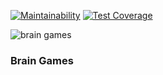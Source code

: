 [![Maintainability](https://api.codeclimate.com/v1/badges/8af4adfd87bd86328513/maintainability)](https://codeclimate.com/github/Dekevich/python-project-lvl1/maintainability)
[![Test Coverage](https://api.codeclimate.com/v1/badges/8af4adfd87bd86328513/test_coverage)](https://codeclimate.com/github/Dekevich/python-project-lvl1/test_coverage)

![brain games](https://github.com/Dekevich/python-project-lvl1/workflows/brain%20games/badge.svg?branch=master)

### Brain Games